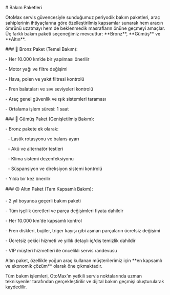 \# Bakım Paketleri



OtoMax servis güvencesiyle sunduğumuz periyodik bakım paketleri, araç sahiplerinin ihtiyaçlarına göre özelleştirilmiş kapsamlar sunarak hem aracın ömrünü uzatmayı hem de beklenmedik masrafların önüne geçmeyi amaçlar. Üç farklı bakım paketi seçeneğimiz mevcuttur: \*\*Bronz\*\*, \*\*Gümüş\*\* ve \*\*Altın\*\*.



\### 🔹 Bronz Paket (Temel Bakım):

\- Her 10.000 km’de bir yapılması önerilir  

\- Motor yağı ve filtre değişimi  

\- Hava, polen ve yakıt filtresi kontrolü  

\- Fren balataları ve sıvı seviyeleri kontrolü  

\- Araç genel güvenlik ve ışık sistemleri taraması  

\- Ortalama işlem süresi: 1 saat



\### 🔸 Gümüş Paket (Genişletilmiş Bakım):

\- Bronz pakete ek olarak:

&nbsp; - Lastik rotasyonu ve balans ayarı  

&nbsp; - Akü ve alternatör testleri  

&nbsp; - Klima sistemi dezenfeksiyonu  

&nbsp; - Süspansiyon ve direksiyon sistemi kontrolü  

\- Yılda bir kez önerilir



\### 🟡 Altın Paket (Tam Kapsamlı Bakım):

\- 2 yıl boyunca geçerli bakım paketi  

\- Tüm işçilik ücretleri ve parça değişimleri fiyata dahildir  

\- Her 10.000 km'de kapsamlı kontrol  

\- Fren diskleri, bujiler, triger kayışı gibi aşınan parçaların ücretsiz değişimi  

\- Ücretsiz çekici hizmeti ve yıllık detaylı iç/dış temizlik dahildir  

\- VIP müşteri hizmetleri ile öncelikli servis randevusu



Altın paket, özellikle yoğun araç kullanan müşterilerimiz için \*\*en kapsamlı ve ekonomik çözüm\*\* olarak öne çıkmaktadır.  

Tüm bakım işlemleri, OtoMax’ın yetkili servis noktalarında uzman teknisyenler tarafından gerçekleştirilir ve dijital bakım geçmişi oluşturularak kaydedilir.



